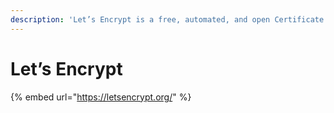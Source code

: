 ```yaml
---
description: 'Let’s Encrypt is a free, automated, and open Certificate Authority.'
---
```


# Let’s Encrypt

{% embed url="https://letsencrypt.org/" %}




